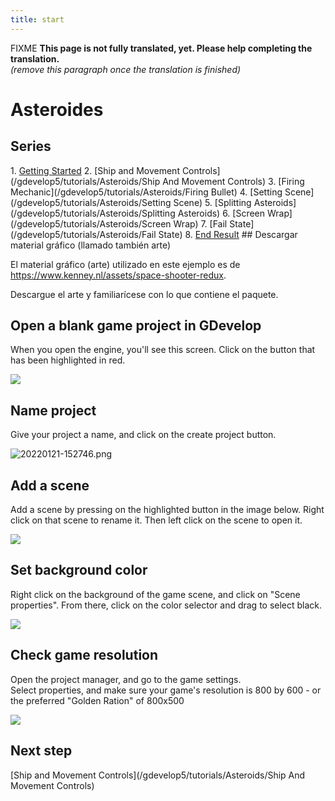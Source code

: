 ```yaml
---
title: start
---
```

FIXME **This page is not fully translated, yet. Please help completing the translation.**  
*(remove this paragraph once the translation is finished)*

# Asteroides

## Series

1\. [Getting Started](/gdevelop5/tutorials/asteroids/start) 2. [Ship and Movement Controls](/gdevelop5/tutorials/Asteroids/Ship And Movement Controls) 3. [Firing Mechanic](/gdevelop5/tutorials/Asteroids/Firing Bullet) 4. [Setting Scene](/gdevelop5/tutorials/Asteroids/Setting Scene) 5. [Splitting Asteroids](/gdevelop5/tutorials/Asteroids/Splitting Asteroids) 6. [Screen Wrap](/gdevelop5/tutorials/Asteroids/Screen Wrap) 7. [Fail State](/gdevelop5/tutorials/Asteroids/Fail State) 8. [End Result](/gdevelop5/tutorials/end_result) \## Descargar material gráfico (llamado también arte)

El material gráfico (arte) utilizado en este ejemplo es de <https://www.kenney.nl/assets/space-shooter-redux>.

Descargue el arte y familiarícese con lo que contiene el paquete.

## Open a blank game project in GDevelop

When you open the engine, you'll see this screen. Click on the button that has been highlighted in red.

![](/gdevelop5/tutorials/asteroids_example_image1.png)

## Name project

Give your project a name, and click on the create project button.

![20220121-152746.png](/gdevelop5/tutorials/asteroids/pasted/20220121-152746.png)

## Add a scene

Add a scene by pressing on the highlighted button in the image below. Right click on that scene to rename it. Then left click on the scene to open it.

![](/gdevelop5/tutorials/asteroids_example_image2.png)

## Set background color

Right click on the background of the game scene, and click on "Scene properties". From there, click on the color selector and drag to select black.

![](/gdevelop5/tutorials/asteroids_example_image3.png)

## Check game resolution

Open the project manager, and go to the game settings.  
Select properties, and make sure your game's resolution is 800 by 600 - or the preferred "Golden Ration" of 800x500

![](/gdevelop5/tutorials/asteroids_gif_recording_1_check_game_resolution.gif)

## Next step

[Ship and Movement Controls](/gdevelop5/tutorials/Asteroids/Ship And Movement Controls)
